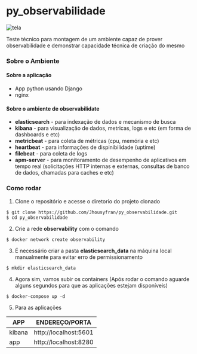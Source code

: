 # py_observabilidade

![tela](https://www.ufsm.br/app/uploads/sites/791/2021/06/ELK-1.png)

Teste técnico para montagem de um ambiente capaz de prover observabilidade e demonstrar capacidade técnica de criação do mesmo

### Sobre o Ambiente

#### Sobre a aplicação
* App python usando Django
* nginx

#### Sobre o ambiente de observabilidate
* **elasticsearch** - para indexação de dados e mecanismo de busca
* **kibana** - para visualização de dados, metricas, logs e etc (em forma de dashboards e etc)
* **metricbeat** - para coleta de métricas (cpu, memória e etc)
* **heartbeat** - para informações de dispinibilidade (uptime)
* **filebeat** - para coleta de logs
* **apm-server** - para monitoramento de desempenho de aplicativos em tempo real (solicitações HTTP internas e externas, consultas de banco de dados, chamadas para caches e etc)

### Como rodar

1. Clone o repositório e acesse o diretorio do projeto clonado
```shell
$ git clone https://github.com/Jhousyfran/py_observabilidade.git
$ cd py_observabilidade
```

2. Crie a rede **observability** com o comando
```shell
$ docker network create observability 
```

3. É necessário criar a pasta **elasticsearch_data** na máquina local manualmente para evitar erro de permissionamento
```shell
$ mkdir elasticsearch_data 
```

4. Agora sim, vamos subir os containers (Após rodar o comando aguarde alguns segundos para que as aplicações estejam disponíveis)
```shell
$ docker-compose up -d 
```

5. Para as aplicações

|APP|ENDEREÇO/PORTA|
|---|--------------|
|kibana| http://localhost:5601|
|app| http://localhost:8280|
